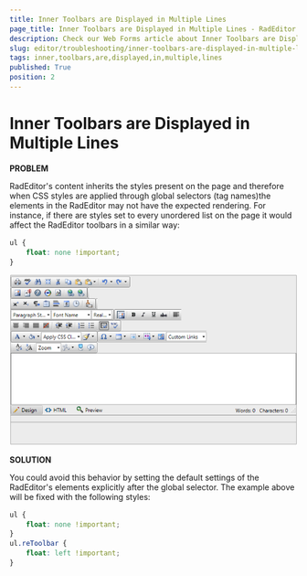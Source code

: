 ```yaml
---
title: Inner Toolbars are Displayed in Multiple Lines
page_title: Inner Toolbars are Displayed in Multiple Lines - RadEditor
description: Check our Web Forms article about Inner Toolbars are Displayed in Multiple Lines.
slug: editor/troubleshooting/inner-toolbars-are-displayed-in-multiple-lines
tags: inner,toolbars,are,displayed,in,multiple,lines
published: True
position: 2
---
```


# Inner Toolbars are Displayed in Multiple Lines


__PROBLEM__

RadEditor's content inherits the styles present on the page and therefore when CSS styles are applied through global selectors (tag names)the elements in the RadEditor may not have the expected rendering. For instance, if there are styles set to every unordered list on the page it would	affect the RadEditor toolbars in a similar way:

````CSS
ul { 
	float: none !important;
} 
````

![editor-innert-toolbars-issue](images/editor-innert-toolbars-issue.png)

__SOLUTION__

You could avoid this behavior by setting the default settings of the RadEditor's elements explicitly after the global selector. The example above will be fixed with the following styles:

````CSS
ul { 
	float: none !important;
} 
ul.reToolbar { 
	float: left !important; 
}
````


